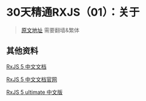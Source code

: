 # 30天精通RXJS（01）：关于

> [原文地址](http://ithelp.ithome.com.tw/users/20103367/ironman/1199) 需要翻墙&繁体

## 其他资料

[RxJS 5 中文文档](https://github.com/RxJS-CN/RxJS-Docs-CN)

[RxJS 5 中文文档官网](http://cn.rx.js.org/)

[RxJS 5 ultimate 中文版](https://rxjs-cn.github.io/rxjs5-ultimate-cn/)

